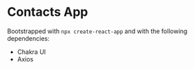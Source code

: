 # Contacts App
Bootstrapped with ```npx create-react-app``` and with the following dependencies:
- Chakra UI
- Axios
